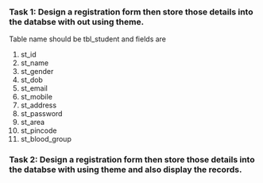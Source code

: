 ### Task 1: Design a registration form then store those details into the databse with out using theme.

Table name should be tbl_student
and fields are
1. st_id
2. st_name
3. st_gender
4. st_dob 
5. st_email
6. st_mobile
7. st_address
8. st_password
9. st_area
10. st_pincode
11. st_blood_group

### Task 2: Design a registration form then store those details into the databse with using theme and also display the records.


